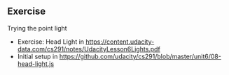 ## Exercise
Trying the point light

- Exercise: Head Light in https://content.udacity-data.com/cs291/notes/UdacityLesson6Lights.pdf
- Initial setup in https://github.com/udacity/cs291/blob/master/unit6/08-head-light.js